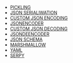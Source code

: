 - [PICKLING](#pickling)
- [JSON SERIALIWATION](#json)
- [CUSTOM JSON ENCODING](#custom-json)
- [JSONENCODER](#jsonencoder)
- [CUSTOM JSON DECODING](#custom-json-decoder)
- [JSONDEENCODER](#jsondecoder)
- [JSON SCHEMA](#json-schema)
- [MARSHMALLOW](#marshmallow)
- [YAML](#yaml)
- [SERPY](#serpy)
  
<a id='pickling'></a>

<a id='json'></a>

<a id='custom-json'></a>

<a id='jsonencoder'></a>

<a id='custom-json-decoder'></a>

<a id='jsondecoder'></a>

<a id='json-schema'></a>

<a id='marshmallow'></a>

<a id='yaml'></a>

<a id='serpy'></a>